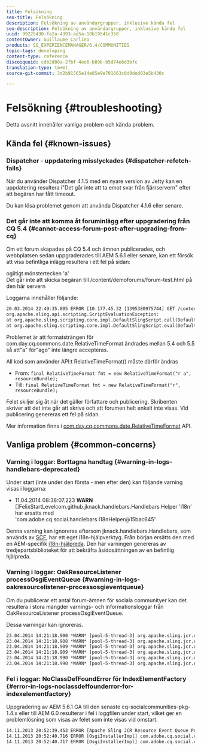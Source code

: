 ```yaml
---
title: Felsökning
seo-title: Felsökning
description: Felsökning av användargrupper, inklusive kända fel
seo-description: Felsökning av användargrupper, inklusive kända fel
uuid: 99225430-fa2a-4393-ae5a-18b19541c358
contentOwner: Guillaume Carlino
products: SG_EXPERIENCEMANAGER/6.4/COMMUNITIES
topic-tags: developing
content-type: reference
discoiquuid: cdb2d80a-2fbf-4ee6-b89b-b5d74e6d3bfc
translation-type: tm+mt
source-git-commit: 3d2b91565e14e85e9e701663c8d0ded03e5b430c

---
```



# Felsökning {#troubleshooting}

Detta avsnitt innehåller vanliga problem och kända problem.

## Kända fel {#known-issues}

### Dispatcher - uppdatering misslyckades {#dispatcher-refetch-fails}

När du använder Dispatcher 4.1.5 med en nyare version av Jetty kan en uppdatering resultera i&quot;Det går inte att ta emot svar från fjärrservern&quot; efter att begäran har fått timeout.

Du kan lösa problemet genom att använda Dispatcher 4.1.6 eller senare.

### Det går inte att komma åt foruminlägg efter uppgradering från CQ 5.4 {#cannot-access-forum-post-after-upgrading-from-cq}

Om ett forum skapades på CQ 5.4 och ämnen publicerades, och webbplatsen sedan uppgraderades till AEM 5.6.1 eller senare, kan ett försök att visa befintliga inlägg resultera i ett fel på sidan:

ogiltigt mönstertecken &#39;a&#39;\
Det går inte att skicka begäran till /content/demoforums/forum-test.html på den här servern

Loggarna innehåller följande:

```xml
20.03.2014 22:49:35.805 ERROR [10.177.45.32 [1395380975744] GET /content/demoforums/forum-test.html HTTP/1.1] com.day.cq.wcm.tags.IncludeTag Error while executing script content.jsp
org.apache.sling.api.scripting.ScriptEvaluationException: 
at org.apache.sling.scripting.core.impl.DefaultSlingScript.call(DefaultSlingScript.java:388)
at org.apache.sling.scripting.core.impl.DefaultSlingScript.eval(DefaultSlingScript.java:171)
```

Problemet är att formatsträngen för com.day.cq.commons.date.RelativeTimeFormat ändrades mellan 5.4 och 5.5 så att&quot;a&quot; för&quot;ago&quot; inte längre accepteras.

All kod som använder API:t RelativeTimeFormat() måste därför ändras

* From: `final RelativeTimeFormat fmt = new RelativeTimeFormat("r a", resourceBundle);`
* Till: `final RelativeTimeFormat fmt = new RelativeTimeFormat("r", resourceBundle);`

Felet skiljer sig åt när det gäller författare och publicering. Skribenten skriver att det inte går att skriva och att forumen helt enkelt inte visas. Vid publicering genereras ett fel på sidan.

Mer information finns i [com.day.cq.commons.date.RelativeTimeFormat](https://helpx.adobe.com/experience-manager/6-4/sites/developing/using/reference-materials/javadoc/com/day/cq/commons/date/RelativeTimeFormat.html) API.

## Vanliga problem {#common-concerns}

### Varning i loggar: Borttagna handtag {#warning-in-logs-handlebars-deprecated}

Under start (inte under den första - men efter den) kan följande varning visas i loggarna:

* 11.04.2014 08:38:07.223 **WARN** []FelixStartLevelcom.github.jknack.handlebars.Handlebars Helper &#39;i18n&#39; har ersatts med &#39;com.adobe.cq.social.handlebars.I18nHelper@15bac645&#39;

Denna varning kan ignoreras eftersom jknack.handlebars.Handlebars, som används av [SCF](scf.md#handlebarsjavascripttemplatinglanguage), har ett eget i18n-hjälpverktyg. Från början ersätts den med en AEM-specifik [i18n-hjälpreda](handlebars-helpers.md#i-n). Den här varningen genereras av tredjepartsbiblioteket för att bekräfta åsidosättningen av en befintlig hjälpreda.

### Varning i loggar: OakResourceListener processOsgiEventQueue {#warning-in-logs-oakresourcelistener-processosgieventqueue}

Om du publicerar ett antal forum-ämnen för sociala communityer kan det resultera i stora mängder varnings- och informationsloggar från OakResourceListener processOsgiEventQueue.

Dessa varningar kan ignoreras.

```xml
23.04.2014 14:21:18.900 *WARN* [pool-5-thread-3] org.apache.sling.jcr.resource.internal.OakResourceListener processOsgiEventQueue: Resource at /var/search-collections/ugc-sc/_m.frq/jcr:content not found, which is not expected for an added or modified node
23.04.2014 14:21:18.908 *WARN* [pool-5-thread-3] org.apache.sling.jcr.resource.internal.OakResourceListener processOsgiEventQueue: Resource at /var/search-collections/ugc-sc/_m.prx/jcr:content not found, which is not expected for an added or modified node
23.04.2014 14:21:18.909 *WARN* [pool-5-thread-3] org.apache.sling.jcr.resource.internal.OakResourceListener processOsgiEventQueue: Resource at /var/replication/data/1f799fb4-0aeb-4660-aadb-705657f16048/67/67699ab5-9d57-4c79-a755-2727ba9e6452/jcr:content not found, which is not expected for an added or modified node
23.04.2014 14:21:18.909 *WARN* [pool-5-thread-3] org.apache.sling.jcr.resource.internal.OakResourceListener processOsgiEventQueue: Resource at /var/replication/data/1f799fb4-0aeb-4660-aadb-705657f16048/67/67699ab5-9d57-4c79-a755-2727ba9e6452/jcr:content not found, which is not expected for an added or modified node
23.04.2014 14:21:18.990 *WARN* [pool-5-thread-3] org.apache.sling.jcr.resource.internal.OakResourceListener processOsgiEventQueue: Resource at /var/replication/data/1f799fb4-0aeb-4660-aadb-705657f16048/b9/b91f1690-87e8-41d8-a78e-cd2259f837c8/jcr:content not found, which is not expected for an added or modified node
23.04.2014 14:21:18.990 *WARN* [pool-5-thread-3] org.apache.sling.jcr.resource.internal.OakResourceListener processOsgiEventQueue: Resource at /var/replication/data/1f799fb4-0aeb-4660-aadb-705657f16048/b9/b91f1690-87e8-41d8-a78e-cd2259f837c8/jcr:content not found, which is not expected for an added or modified node
```

### Fel i loggar: NoClassDefFoundError för IndexElementFactory {#error-in-logs-noclassdeffounderror-for-indexelementfactory}

Uppgradering av AEM 5.6.1 GA till den senaste cq-socialcommunities-pkg-1.4.x eller till AEM 6.0 resulterar i fel i loggfilen under start, vilket ger en problemlösning som visas av felet som inte visas vid omstart.

```xml
14.11.2013 20:52:39.453 ERROR [Apache Sling JCR Resource Event Queue Processor for path '/'] com.adobe.cq.social.storage.index.impl.IndexService Error occurred while processing event java.util.ConcurrentModificationException
14.11.2013 20:52:40.716 ERROR [OsgiInstallerImpl] com.adobe.cq.social.cq-social-commons [CommentListProvider] Error during instantiation of the implementation object (java.lang.NoClassDefFoundError: com/adobe/cq/social/storage/index/IndexElementFactory) java.lang.NoClassDefFoundError: com/adobe/cq/social/storage/index/IndexElementFactory
14.11.2013 20:52:40.717 ERROR [OsgiInstallerImpl] com.adobe.cq.social.cq-social-commons [CommentListProvider] Failed creating the component instance; see log for reason
```
